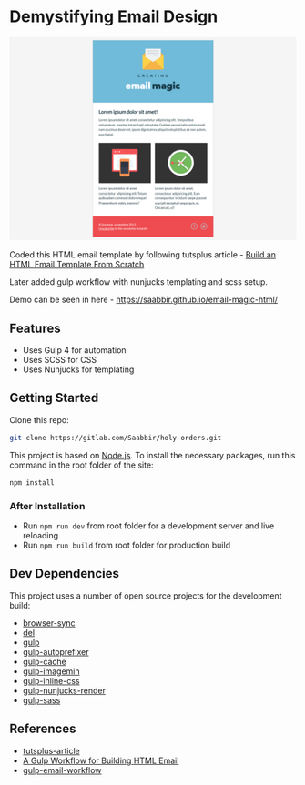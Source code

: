 # Demystifying Email Design

![Demystifying Email Design](screenshot.png)

Coded this HTML email template by following tutsplus article - [Build an HTML Email Template From Scratch](https://webdesign.tutsplus.com/articles/build-an-html-email-template-from-scratch--webdesign-12770)

Later added gulp workflow with nunjucks templating and scss setup.

Demo can be seen in here - https://saabbir.github.io/email-magic-html/

## Features

- Uses Gulp 4 for automation
- Uses SCSS for CSS
- Uses Nunjucks for templating

## Getting Started

Clone this repo:

```sh
git clone https://gitlab.com/Saabbir/holy-orders.git
```

This project is based on [Node.js](https://nodejs.org/en/). To install the necessary packages, run this command in the root folder of the site:

```sh
npm install
```

### After Installation

- Run `npm run dev` from root folder for a development server and live reloading
- Run `npm run build` from root folder for production build

## Dev Dependencies

This project uses a number of open source projects for the development build:

- [browser-sync](https://ghub.io/browser-sync)
- [del](https://ghub.io/del)
- [gulp](https://ghub.io/gulp)
- [gulp-autoprefixer](https://ghub.io/gulp-autoprefixer)
- [gulp-cache](https://ghub.io/gulp-cache)
- [gulp-imagemin](https://ghub.io/gulp-imagemin)
- [gulp-inline-css](https://ghub.io/gulp-inline-css)
- [gulp-nunjucks-render](https://ghub.io/gulp-nunjucks-render)
- [gulp-sass](https://ghub.io/gulp-sass)

## References

- [tutsplus-article](https://webdesign.tutsplus.com/articles/build-an-html-email-template-from-scratch--webdesign-12770)
- [A Gulp Workflow for Building HTML Email](https://bitsofco.de/a-gulp-workflow-for-building-html-email/)
- [gulp-email-workflow](https://github.com/ireade/gulp-email-workflow)